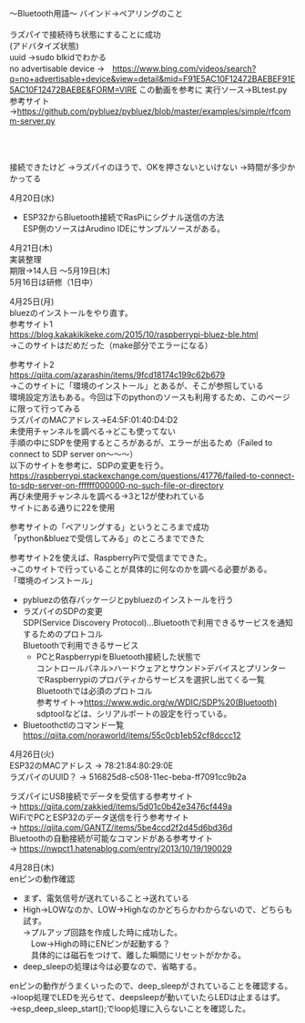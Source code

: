～Bluetooth用語～
バインド→ペアリングのこと
<br>
<br>
ラズパイで接続待ち状態にすることに成功  
(アドバタイズ状態)  
uuid →sudo blkidでわかる  
no advertisable device →　https://www.bing.com/videos/search?q=no+advertisable+device&view=detail&mid=F91E5AC10F12472BAEBEF91E5AC10F12472BAEBE&FORM=VIRE
この動画を参考に
実行ソース→BLtest.py  
参考サイト→https://github.com/pybluez/pybluez/blob/master/examples/simple/rfcomm-server.py  

<br>
<br>

接続できたけど
→ラズパイのほうで、OKを押さないといけない
→時間が多少かかってる  

4月20日(水)  
- ESP32からBluetooth接続でRasPiにシグナル送信の方法  
  ESP側のソースはArudino IDEにサンプルソースがある。
  
4月21日(木)  
 実装整理  
 期限→14人日 ～5月19日(木)  
 5月16日は研修（1日中）

4月25日(月)  
bluezのインストールをやり直す。  
参考サイト1  
https://blog.kakakikikeke.com/2015/10/raspberrypi-bluez-ble.html  
→このサイトはだめだった（make部分でエラーになる）  

参考サイト2  
https://qiita.com/azarashin/items/9fcd18174c199c62b679  
→このサイトに「環境のインストール」とあるが、そこが参照している  
 環境設定方法もある。今回は下のpythonのソースも利用するため、このページに限って行ってみる  
ラズパイのMACアドレス→E4:5F:01:40:D4:D2  
未使用チャンネルを調べる→どこも使ってない  
手順の中にSDPを使用するところがあるが、エラーが出るため（Failed to connect to SDP server on～～～）  
以下のサイトを参考に、SDPの変更を行う。  
https://raspberrypi.stackexchange.com/questions/41776/failed-to-connect-to-sdp-server-on-ffffff000000-no-such-file-or-directory  
再び未使用チャンネルを調べる→3と12が使われている  
サイトにある通りに22を使用  

参考サイトの「ペアリングする」というところまで成功  
「python&bluezで受信してみる」のところまでできた  

参考サイト2を使えば、RaspberryPiで受信までできた。  
→このサイトで行っていることが具体的に何なのかを調べる必要がある。  
「環境のインストール」  
- pybluezの依存パッケージとpybluezのインストールを行う  
- ラズパイのSDPの変更  
  SDP(Service Discovery Protocol)...Bluetoothで利用できるサービスを通知するためのプロトコル  
    Bluetoothで利用できるサービス  
    - PCとRaspberrypiをBluetooth接続した状態で  
      コントロールパネル>ハードウェアとサウンド>デバイスとプリンター  
      でRaspberrypiのプロパティからサービスを選択し出てくる一覧  
    Bluetoothでは必須のプロトコル  
    参考サイト→https://www.wdic.org/w/WDIC/SDP%20(Bluetooth)  
  sdptoolなどは、シリアルポートの設定を行っている。  
- Bluetoothctlのコマンド一覧  
  https://qiita.com/noraworld/items/55c0cb1eb52cf8dccc12  

4月26日(火)  
ESP32のMACアドレス → 78:21:84:80:29:0E  
ラズパイのUUID？ → 516825d8-c508-11ec-beba-ff7091cc9b2a  

ラズパイにUSB接続でデータを受信する参考サイト  
→ https://qiita.com/zakkied/items/5d01c0b42e3476cf449a  
WiFiでPCとESP32のデータ送信を行う参考サイト  
→ https://qiita.com/GANTZ/items/5be4ccd2f2d45d6bd36d  
Bluetoothの自動接続が可能なコマンドがある参考サイト  
→ https://nwpct1.hatenablog.com/entry/2013/10/19/190029  

4月28日(木)  
enピンの動作確認  
- まず、電気信号が送れていること→送れている  
- High→LOWなのか、LOW→Highなのかどちらかわからないので、どちらも試す。  
  →プルアップ回路を作成した時に成功した。  
  　Low→Highの時にENピンが起動する？  
  　具体的には磁石をつけて、離した瞬間にリセットがかかる。  
- deep_sleepの処理は今は必要なので、省略する。  

enピンの動作がうまくいったので、deep_sleepがされていることを確認する。  
→loop処理でLEDを光らせて、deepsleepが動いていたらLEDは止まるはず。  
 →esp_deep_sleep_start();でloop処理に入らないことを確認した。  
